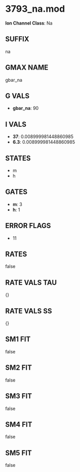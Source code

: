 # 3793_na.mod

**Ion Channel Class**: Na

## SUFFIX

na

## GMAX NAME

gbar_na

## G VALS

- **gbar_na**: 90

## I VALS

- **37**: 0.008999981448860985
- **6.3**: 0.008999981448860985

## STATES

- m
- h

## GATES

- **m**: 3
- **h**: 1

## ERROR FLAGS

- 11

## RATES

false

## RATE VALS TAU

{}

## RATE VALS SS

{}

## SM1 FIT

false

## SM2 FIT

false

## SM3 FIT

false

## SM4 FIT

false

## SM5 FIT

false
